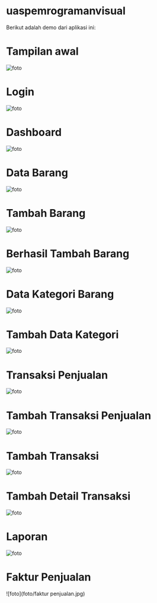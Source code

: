 # uaspemrogramanvisual
Berikut adalah demo dari aplikasi ini:

# Tampilan awal
![foto](foto/1.jpg) <br>
# Login
![foto](foto/2.jpg) <br>
# Dashboard
![foto](foto/3.jpg) <br>
# Data Barang
![foto](foto/4.jpg) <br>
# Tambah Barang
![foto](foto/5.jpg) <br>
# Berhasil Tambah Barang
![foto](foto/55.jpg) <br>
# Data Kategori Barang
![foto](foto/6.jpg) <br>
# Tambah Data Kategori
![foto](foto/66.jpg) <br>
# Transaksi Penjualan
![foto](foto/7.jpg) <br>
# Tambah Transaksi Penjualan
![foto](foto/77.jpg) <br>
# Tambah Transaksi 
![foto](foto/777.jpg) <br>
# Tambah Detail Transaksi 
![foto](foto/laporan.jpg) <br>
# Laporan
![foto](foto/faktur.jpg) <br>
# Faktur Penjualan 
![foto](foto/faktur penjualan.jpg) <br>